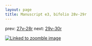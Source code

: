 ```yaml
---
layout: page
title: Manuscript e3, bifolio 28v-29r
---
```


prev: [27v-28r](../27v-28r/) next: [29v-30r](../29v-30r/)



[![Linked to zoomble image](http://www.homermultitext.org/iipsrv?IIIF=/project/homer/pyramidal/deepzoom/hmt/e3bifolio/v1/E3_28v_29r.tif/full/2000,/0/default.jpg)](http://www.homermultitext.org/ict2/?urn=urn:cite2:hmt:e3bifolio.v1:E3_28v_29r)

